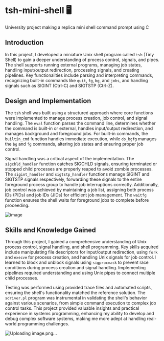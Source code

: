 # tsh-mini-shell 🖥️
 University project making a replica mini shell command prompt using C

## Introduction
In this project, I developed a miniature Unix shell program called `tsh` (Tiny Shell) to gain a deeper understanding of process control, signals, and pipes. The shell supports running external programs, managing job states, handling input/output redirection, processing signals, and creating pipelines. Key functionalities include parsing and interpreting commands, recognizing built-in commands like `quit`, `fg`, `bg`, and `jobs`, and handling signals such as SIGINT (Ctrl-C) and SIGTSTP (Ctrl-Z).

## Design and Implementation
The `tsh` shell was built using a structured approach where core functions were implemented to manage process creation, job control, and signal handling. The `eval` function parses the command line, determines whether the command is built-in or external, handles input/output redirection, and manages background and foreground jobs. For built-in commands, the `builtin_cmd` function handles immediate execution, while `do_bgfg` manages the `bg` and `fg` commands, altering job states and ensuring proper job control.

Signal handling was a critical aspect of the implementation. The `sigchld_handler` function catches SIGCHLD signals, ensuring terminated or stopped child processes are properly reaped to avoid zombie processes. The `sigint_handler` and `sigtstp_handler` functions manage SIGINT and SIGTSTP signals respectively, forwarding these signals to the entire foreground process group to handle job interruptions correctly. Additionally, job control was achieved by maintaining a job list, assigning both process IDs (PIDs) and job IDs (JIDs) for efficient job management. The `waitfg` function ensures the shell waits for foreground jobs to complete before proceeding.

![image](https://github.com/user-attachments/assets/b6acbd13-a217-46d6-bc10-205f695bab41)

## Skills and Knowledge Gained
Through this project, I gained a comprehensive understanding of Unix process control, signal handling, and shell programming. Key skills acquired include manipulating file descriptors for input/output redirection, using `fork` and `execve` for process creation, and handling Unix signals for job control. I learned to block and unblock signals using `sigprocmask` to prevent race conditions during process creation and signal handling. Implementing pipelines required understanding and using Unix pipes to connect multiple child processes.

Testing was performed using provided trace files and automated scripts, ensuring the shell's functionality matched the reference solution. The `sdriver.pl` program was instrumental in validating the shell's behavior against various scenarios, from simple command execution to complex job control tasks. This project provided valuable insights and practical experience in systems programming, enhancing my ability to develop and debug complex software systems, making me more adept at handling real-world programming challenges.

![Uploading image.png…]()


